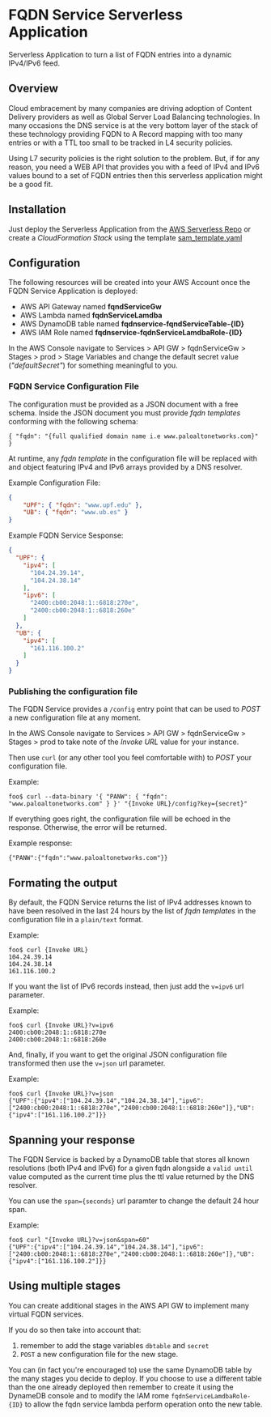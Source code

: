 # FQDN Service Serverless Application
Serverless Application to turn a list of FQDN entries into a dynamic IPv4/IPv6 feed.

## Overview

Cloud embracement by many companies are driving adoption of Content Delivery providers as well as Global Server Load Balancing technologies. In many occasions the DNS service is at the very bottom layer of the stack of these technology providing FQDN to A Record mapping with too many entries or with a TTL too small to be tracked in L4 security policies.

Using L7 security policies is the right solution to the problem. But, if for any reason, you need a WEB API that provides you with a feed of IPv4 and IPv6 values bound to a set of FQDN entries then this serverless application might be a good fit.

## Installation

Just deploy the Serverless Application from the [AWS Serverless Repo](https://serverlessrepo.aws.amazon.com/#/applications/arn:aws:serverlessrepo:us-east-1:298629197879:applications~fqdnService) or create a _CloudFormation Stack_ using the template [sam_template.yaml](sam_template.yaml)

## Configuration

The following resources will be created into your AWS Account once the FQDN Service Application is deployed:
- AWS API Gateway named **fqndServiceGw**
- AWS Lambda named **fqdnServiceLamdba**
- AWS DynamoDB table named **fqdnservice-fqndServiceTable-{ID}**
- AWS IAM Role named **fqdnservice-fqdnServiceLamdbaRole-{ID}**

In the AWS Console navigate to Services > API GW > fqdnServiceGw > Stages > prod > Stage Variables and change the default secret value (*"defaultSecret"*) for something meaningful to you.

### FQDN Service Configuration File

The configuration must be provided as a JSON document with a free schema. Inside the JSON document you must provide *fqdn templates* conforming with the following schema:

`{ "fqdn": "{full qualified domain name i.e www.paloaltonetworks.com}" }`

At runtime, any *fqdn template* in the configuration file will be replaced with and object featuring IPv4 and IPv6 arrays provided by a DNS resolver.

Example Configuration File:

```json
{
    "UPF": { "fqdn": "www.upf.edu" },
    "UB": { "fqdn": "www.ub.es" }
}
```

Example FQDN Service Sesponse:
```json
{
  "UPF": {
    "ipv4": [
      "104.24.39.14",
      "104.24.38.14"
    ],
    "ipv6": [
      "2400:cb00:2048:1::6818:270e",
      "2400:cb00:2048:1::6818:260e"
    ]
  },
  "UB": {
    "ipv4": [
      "161.116.100.2"
    ]
  }
}
```

### Publishing the configuration file

The FQDN Service provides a `/config` entry point that can be used to _POST_ a new configuration file at any moment.

In the AWS Console navigate to Services > API GW > fqdnServiceGw > Stages > prod to take note of the _Invoke URL_ value for your instance.

Then use `curl` (or any other tool you feel comfortable with) to _POST_ your configuration file.

Example:
```console
foo$ curl --data-binary '{ "PANW": { "fqdn": "www.paloaltonetworks.com" } }' "{Invoke URL}/config?key={secret}"
```

If everything goes right, the configuration file will be echoed in the response. Otherwise, the error will be returned.

Example response:
```console
{"PANW":{"fqdn":"www.paloaltonetworks.com"}}
```

## Formating the output

By default, the FQDN Service returns the list of IPv4 addresses known to have been resolved in the last 24 hours by the list of *fqdn templates* in the configuration file in a `plain/text` format.

Example:
```console
foo$ curl {Invoke URL}
104.24.39.14
104.24.38.14
161.116.100.2
```

If you want the list of IPv6 records instead, then just add the `v=ipv6` url parameter.

Example:
```console
foo$ curl {Invoke URL}?v=ipv6
2400:cb00:2048:1::6818:270e
2400:cb00:2048:1::6818:260e
```

And, finally, if you want to get the original JSON configuration file transformed then use the `v=json` url parameter.

Example:
```console
foo$ curl {Invoke URL}?v=json
{"UPF":{"ipv4":["104.24.39.14","104.24.38.14"],"ipv6":["2400:cb00:2048:1::6818:270e","2400:cb00:2048:1::6818:260e"]},"UB":{"ipv4":["161.116.100.2"]}}
```

## Spanning your response

The FQDN Service is backed by a DynamoDB table that stores all known resolutions (both IPv4 and IPv6) for a given fqdn alongside a `valid until` value computed as the current time plus the ttl value returned by the DNS resolver.

You can use the `span={seconds}` url paramter to change the default 24 hour span.

Example:
```console
foo$ curl "{Invoke URL}?v=json&span=60"
{"UPF":{"ipv4":["104.24.39.14","104.24.38.14"],"ipv6":["2400:cb00:2048:1::6818:270e","2400:cb00:2048:1::6818:260e"]},"UB":{"ipv4":["161.116.100.2"]}}
```

## Using multiple stages

You can create additional stages in the AWS API GW to implement many virtual FQDN services.

If you do so then take into account that:

1. remember to add the stage variables `dbtable` and `secret`
2. `POST` a new configuration file for the new stage.

You can (in fact you're encouraged to) use the same DynamoDB table by the many stages you decide to deploy. If you choose to use a different table than the one already deployed then remember to create it using the DynameDB console and to modify the IAM rome `fqdnServiceLamdbaRole-{ID}` to allow the fqdn service lambda perform operation onto the new table.
